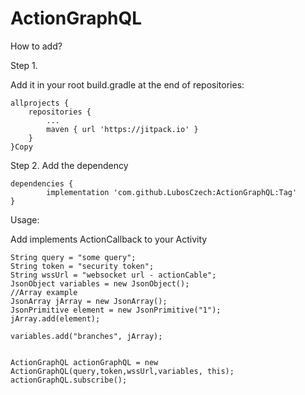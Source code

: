 # ActionGraphQL


How to add?

Step 1.

Add it in your root build.gradle at the end of repositories:

	allprojects {
		repositories {
			...
			maven { url 'https://jitpack.io' }
		}
	}Copy
Step 2. 
Add the dependency

	dependencies {
	        implementation 'com.github.LubosCzech:ActionGraphQL:Tag'
	}


Usage:

Add implements ActionCallback  to your Activity

    String query = "some query";
    String token = "security token";
    String wssUrl = "websocket url - actionCable";
    JsonObject variables = new JsonObject();
    //Array example
    JsonArray jArray = new JsonArray();
    JsonPrimitive element = new JsonPrimitive("1");
    jArray.add(element);

    variables.add("branches", jArray);


    ActionGraphQL actionGraphQL = new ActionGraphQL(query,token,wssUrl,variables, this); actionGraphQL.subscribe();